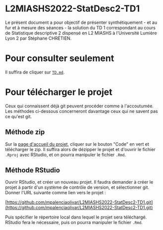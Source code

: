 # L2MIASHS2022-StatDesc2-TD1
Le présent document a pour objectif de présenter synthétiquement - et au fur et à mesure des séances - la solution du TD 1 correspondant au cours de Statistique descriptive 2 dispensé en L2 MIASHS à l’Université Lumière Lyon 2 par Stéphane CHRÉTIEN.

# Pour consulter seulement
Il suffira de cliquer sur [`TD.md`](https://github.com/mpalenciaolivar/L2MIASHS2022-StatDesc2-TD1/blob/main/TD.md).

# Pour télécharger le projet
Ceux qui connaissent déjà git peuvent procéder comme à l'accoutumée. Les méthodes ci-dessous concerneront davantage ceux qui ne savent pas ce qu'est git.

## Méthode zip
Sur la [page d'accueil du projet](https://github.com/mpalenciaolivar/L2MIASHS2022-StatDesc2-TD1), cliquer sur le bouton "Code" en vert et télécharger le zip. Il suffira alors de dézipper le projet et d'ouvrir le fichier `.Rproj` avec RStudio, et on pourra manipuler le fichier `.Rmd`.

## Méthode RStudio
Ouvrir RStudio, et créer un nouveau projet. Il faudra demander à créer le projet à partir d'un système de contrôle de version, et sélectionner git. Donner l'URL suivante comme lien vers le projet :

[https://github.com/mpalenciaolivar/L2MIASHS2022-StatDesc2-TD1.git](https://github.com/mpalenciaolivar/L2MIASHS2022-StatDesc2-TD1.git)

Puis spécifier le répertoire local dans lequel le projet sera téléchargé. RStudio fera le nécessaire, puis on pourra manipuler le fichier `.Rmd`.
